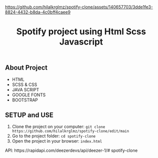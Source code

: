 


https://github.com/hilalkrglmz/spotify-clone/assets/140657703/3dde1fe3-8824-4432-b8da-4c0bff4caee9


<!DOCTYPE html>
<html lang="en">
<head>
    <meta charset="UTF-8">
    <meta name="viewport" content="width=device-width, initial-scale=1.0">
</head>
<body>
    <header>
        <h1> Spotify project using Html Scss Javascript </h1>
    </header>
    <div class="container">
        <h2>About Project</h2>
            <ul>
                <li>HTML</li>
                <li>SCSS & CSS</li>
                <li>JAVA SCRIPT</li>
                <li>GOOGLE FONTS</li>
                <li>BOOTSTRAP</li>
            </ul>
            <h2>SETUP and USE</h2>
        <ol>
            <li>Clone the project on your computer: <code>git clone https://github.com/hilalkrglmz/spotify-clone/edit/main</code></li>
            <li>Go to the project folder: <code>cd spotify-clone</code></li>
            <li>Open the project in your browser: <code>index.html</code></li>
        </ol>
    </div>
</body>
</html>
API: https://rapidapi.com/deezerdevs/api/deezer-1/# spotify-clone
